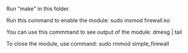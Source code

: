 Run "make" in this folder.

Run this command to enable the module:
sudo insmod firewall.ko

You can use this commmand to see output of the module:
dmesg | tail

To close the module, use command:
sudo rmmod simple_firewall
